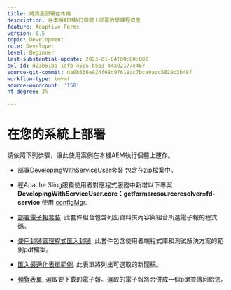 ```yaml
---
title: 將資產部署在本機
description: 在本機AEM執行個體上部署教學課程資產
feature: Adaptive Forms
version: 6.5
topic: Development
role: Developer
level: Beginner
last-substantial-update: 2023-01-04T00:00:00Z
exl-id: d23b51ba-1efb-4505-b5b3-44a02177e467
source-git-commit: da0b536e824f68d97618ac7bce9aec5829c3b48f
workflow-type: tm+mt
source-wordcount: '158'
ht-degree: 3%

---
```


# 在您的系統上部署

請依照下列步驟，讓此使用案例在本機AEM執行個體上運作。

* [部署DevelopingWithServiceUser套裝](https://experienceleague.adobe.com/docs/experience-manager-learn/assets/developingwithserviceuser.zip) 包含在zip檔案中。

* 在Apache Sling服務使用者對應程式服務中新增以下專案 **DevelopingWithServiceUser.core：getformsresourceresolver=fd-service** 使用 [configMgr](http://localhost:4502/system/console/configMgr).

* [部署電子報套裝](assets/Newsletters.core-1.0.0-SNAPSHOT.jar). 此套件組合包含列出資料夾內容與組合所選電子報的程式碼。

* [使用封裝管理程式匯入封裝](assets/newsletter.zip). 此套件包含使用者端程式庫和測試解決方案的範例pdf檔案。

* [匯入最適化表單範例](assets/sample-adaptive-form.zip). 此表單將列出可選取的新聞稿。

* [預覽表單](http://localhost:4502/content/dam/formsanddocuments/downloadarchivednewsletters/jcr:content?wcmmode=disabled).
選取要下載的電子報。選取的電子報將合併成一個pdf並傳回給您。
